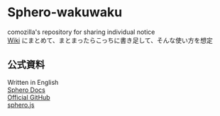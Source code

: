 # Sphero-wakuwaku
comozilla's repository for sharing individual notice  
[Wiki](https://github.com/comozilla/Sphero-wakuwaku/wiki) にまとめて、まとまったらこっちに書き足して、そんな使い方を想定

## 公式資料  
Written in English  
[Sphero Docs](http://sdk.sphero.com/)  
[Official GitHub](https://github.com/orbotix)  
[sphero.js](https://github.com/orbotix/sphero.js)  
